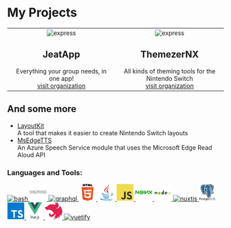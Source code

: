 <h1>My Projects</h1>
<table>
<tbody>
  <tr>
    <td align="center" width="50%">
      <img src="https://user-images.githubusercontent.com/22274715/226957240-e32932d8-29be-4a2c-8969-7ac8392ef6c2.png" alt="express" width="80%"/>
      <br><h2>JeatApp</h2>
      <span>Everything your group needs, in one app!</span><br>
      <a href="https://github.com/JeatApp">visit organization</a>
    </td>
    <td align="center" width="50%">
      <img src="https://preview.redd.it/xaj9wgcg7ry61.png?width=1920&format=png&auto=webp&v=enabled&s=dc13b9a743e8dc692de9469f61e498889e470210" alt="express" width="80%"/>
      <br><h2>ThemezerNX</h2>
      <span>All kinds of theming tools for the Nintendo Switch</span><br>
      <a href="https://github.com/ThemezerNX">visit organization</a>
    </td>
</tbody>
</table>

<h2>And some more</h2>

- [LayoutKit](https://github.com/ThemezerNX/LayoutKit#readme)  
  A tool that makes it easier to create Nintendo Switch layouts
- [MsEdgeTTS](https://github.com/Migushthe2nd/MsEdgeTTS)  
  An Azure Speech Service module that uses the Microsoft Edge Read Aloud API
  
<h3 align="left">Languages and Tools:</h3>
<p align="left"> <a href="https://www.gnu.org/software/bash/" target="_blank"> <img src="https://www.vectorlogo.zone/logos/gnu_bash/gnu_bash-icon.svg" alt="bash" width="40" height="40"/> </a> <a href="https://expressjs.com" target="_blank"> <img src="https://raw.githubusercontent.com/devicons/devicon/master/icons/express/express-original-wordmark.svg" alt="express" width="40" height="40"/> </a> <a href="https://graphql.org" target="_blank"> <img src="https://www.vectorlogo.zone/logos/graphql/graphql-icon.svg" alt="graphql" width="40" height="40"/> </a> <a href="https://www.w3.org/html/" target="_blank"> <img src="https://raw.githubusercontent.com/devicons/devicon/master/icons/html5/html5-original-wordmark.svg" alt="html5" width="40" height="40"/> </a> <a href="https://www.java.com" target="_blank"> <img src="https://raw.githubusercontent.com/devicons/devicon/master/icons/java/java-original.svg" alt="java" width="40" height="40"/> </a> <a href="https://developer.mozilla.org/en-US/docs/Web/JavaScript" target="_blank"> <img src="https://raw.githubusercontent.com/devicons/devicon/master/icons/javascript/javascript-original.svg" alt="javascript" width="40" height="40"/> </a> <a href="https://www.nginx.com" target="_blank"> <img src="https://raw.githubusercontent.com/devicons/devicon/master/icons/nginx/nginx-original.svg" alt="nginx" width="40" height="40"/> </a> <a href="https://nodejs.org" target="_blank"> <img src="https://raw.githubusercontent.com/devicons/devicon/master/icons/nodejs/nodejs-original-wordmark.svg" alt="nodejs" width="40" height="40"/> </a> <a href="https://nuxtjs.org/" target="_blank"> <img src="https://www.vectorlogo.zone/logos/nuxtjs/nuxtjs-icon.svg" alt="nuxtjs" width="40" height="40"/> </a> <a href="https://www.postgresql.org" target="_blank"> <img src="https://raw.githubusercontent.com/devicons/devicon/master/icons/postgresql/postgresql-original-wordmark.svg" alt="postgresql" width="40" height="40"/> </a> <a href="https://www.typescriptlang.org/" target="_blank"> <img src="https://raw.githubusercontent.com/devicons/devicon/master/icons/typescript/typescript-original.svg" alt="typescript" width="40" height="40"/> </a> <a href="https://vuejs.org/" target="_blank"> <img src="https://raw.githubusercontent.com/devicons/devicon/master/icons/vuejs/vuejs-original-wordmark.svg" alt="vuejs" width="40" height="40"/> </a> <a href="https://nestjs.com/" target="_blank"> <img src="https://raw.githubusercontent.com/devicons/devicon/master/icons/nestjs/nestjs-plain.svg" alt="nestjs" width="40" height="40"/> </a> <a href="https://vuetifyjs.com/en/" target="_blank"> <img src="https://bestofjs.org/logos/vuetify.svg" alt="vuetify" width="40" height="40"/> </a> </p>
